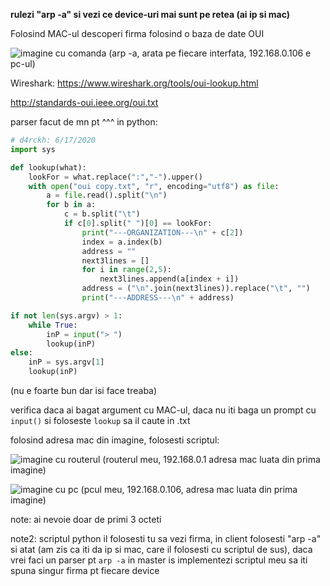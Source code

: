 **rulezi "arp -a" si vezi ce device-uri mai sunt pe retea (ai ip si mac)**

Folosind MAC-ul descoperi firma folosind o baza de date OUI

![imagine cu comanda](https://cdn.discordapp.com/attachments/727071434530357251/738343923763904582/unknown.png)
(arp -a, arata pe fiecare interfata, 192.168.0.106 e pc-ul)

Wireshark: https://www.wireshark.org/tools/oui-lookup.html 

http://standards-oui.ieee.org/oui.txt

parser facut de mn pt ^^^ in python:

```py
# d4rckh: 6/17/2020
import sys

def lookup(what):
    lookFor = what.replace(":","-").upper()
    with open("oui copy.txt", "r", encoding="utf8") as file:
        a = file.read().split("\n")
        for b in a:
            c = b.split("\t")
            if c[0].split(" ")[0] == lookFor:
                print("---ORGANIZATION---\n" + c[2])
                index = a.index(b)
                address = ""
                next3lines = []
                for i in range(2,5):
                    next3lines.append(a[index + i])
                address = ("\n".join(next3lines)).replace("\t", "")
                print("---ADDRESS---\n" + address)

if not len(sys.argv) > 1:
    while True:
        inP = input("> ")
        lookup(inP)
else:
    inP = sys.argv[1]
    lookup(inP)
```
(nu e foarte bun dar isi face treaba)

verifica daca ai bagat argument cu MAC-ul, daca nu iti baga un prompt cu ``input()`` si foloseste `lookup` sa il caute in .txt

folosind adresa mac din imagine, folosesti scriptul:

![imagine cu routerul](https://cdn.discordapp.com/attachments/727071434530357251/738345071216164914/unknown.png)
(routerul meu, 192.168.0.1 adresa mac luata din prima imagine)

![imagine cu pc](https://cdn.discordapp.com/attachments/727071434530357251/738345276305047562/unknown.png)
(pcul meu, 192.168.0.106, adresa mac luata din prima imagine)

note: ai nevoie doar de primi 3 octeti

note2: scriptul python il folosesti tu sa vezi firma, in client folosesti "arp -a" si atat (am zis ca iti da ip si mac, care il folosesti cu scriptul de sus), daca vrei faci un parser pt `arp -a` in master is implementezi scriptul meu sa iti spuna singur firma pt fiecare device

